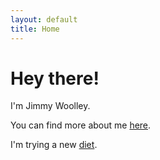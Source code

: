 ```yaml
---
layout: default
title: Home
---
```


# Hey there!

I'm Jimmy Woolley.

You can find more about me [here](/about).

I'm trying a new [diet](/diet).
